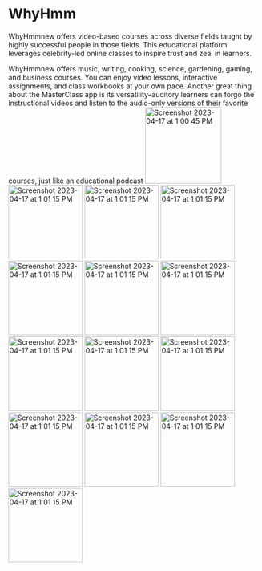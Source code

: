 # WhyHmm
WhyHmmnew offers video-based courses across diverse fields taught by highly successful people in those fields. This educational platform leverages celebrity-led online classes to inspire trust and zeal in learners.

WhyHmmnew offers music, writing, cooking, science, gardening, gaming, and business courses. You can enjoy video lessons, interactive assignments, and class workbooks at your own pace. Another great thing about the MasterClass app is its versatility–auditory learners can forgo the instructional videos and listen to the audio-only versions of their favorite courses, just like an educational podcast
<img width="152" alt="Screenshot 2023-04-17 at 1 00 45 PM" src="https://user-images.githubusercontent.com/40161365/232419758-4e8afdde-07e2-4dd3-8c5c-d1594f070ba7.png">
<img width="148" alt="Screenshot 2023-04-17 at 1 01 15 PM" src="https://user-images.githubusercontent.com/40161365/232420274-d0ce4fdb-1b42-433e-b931-9d54a483e464.png">
<img width="148" alt="Screenshot 2023-04-17 at 1 01 15 PM" src="https://user-images.githubusercontent.com/40161365/232422654-c3482b8e-aa67-4994-87a7-a4f0f6c248b7.jpg">
<img width="148" alt="Screenshot 2023-04-17 at 1 01 15 PM" src="https://user-images.githubusercontent.com/40161365/232422643-0ffb0f74-4eb0-4cc1-9b68-d5869c09c7d2.jpg">
<img width="148" alt="Screenshot 2023-04-17 at 1 01 15 PM" src="https://user-images.githubusercontent.com/40161365/232422611-46a5de65-a77c-4044-a3f9-c55b9d50a40c.jpg">
<img width="148" alt="Screenshot 2023-04-17 at 1 01 15 PM" src="https://user-images.githubusercontent.com/40161365/232422583-2fccb1ba-ef88-497c-8ffd-53d960ca7365.jpg">
<img width="148" alt="Screenshot 2023-04-17 at 1 01 15 PM" src="https://user-images.githubusercontent.com/40161365/232422577-3b18f8db-3c5b-4d56-98d4-aa6e28984e6e.jpg">
<img width="148" alt="Screenshot 2023-04-17 at 1 01 15 PM" src="https://user-images.githubusercontent.com/40161365/232422535-e8f088e7-2d3e-481e-8273-b1fc6bde700e.jpg">
<img width="148" alt="Screenshot 2023-04-17 at 1 01 15 PM" src="https://user-images.githubusercontent.com/40161365/232422521-4e5c7539-485b-434b-b2a7-c6a06f873cb2.jpg">
<img width="148" alt="Screenshot 2023-04-17 at 1 01 15 PM" src="https://user-images.githubusercontent.com/40161365/232422489-6a03a29e-9146-42aa-8673-82448061bd67.jpg">
<img width="148" alt="Screenshot 2023-04-17 at 1 01 15 PM" src="https://user-images.githubusercontent.com/40161365/232422479-e8a75da5-807c-4dcd-9d31-040e5d605df5.jpg">
<img width="148" alt="Screenshot 2023-04-17 at 1 01 15 PM" src="https://user-images.githubusercontent.com/40161365/232422472-315e2530-b70c-4675-84aa-213a451c33ad.jpg">
<img width="148" alt="Screenshot 2023-04-17 at 1 01 15 PM" src="https://user-images.githubusercontent.com/40161365/232422451-a383fcd7-9308-4880-af07-5b48f7ae5614.jpg">
<img width="148" alt="Screenshot 2023-04-17 at 1 01 15 PM" src="https://user-images.githubusercontent.com/40161365/232422440-845c66ef-cde1-488b-aae6-0faf284dea29.jpg">
